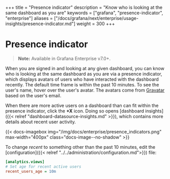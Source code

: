 +++
title = "Presence indicator"
description = "Know who is looking at the same dashboard as you are"
keywords = ["grafana", "presence-indicator", "enterprise"]
aliases = ["/docs/grafana/next/enterprise/usage-insights/presence-indicator.md"]
weight = 300
+++

# Presence indicator

> **Note:** Available in Grafana Enterprise v7.0+.

When you are signed in and looking at any given dashboard, you can know who is looking at the same dashboard as you are via a presence indicator, which displays avatars of users who have interacted with the dashboard recently. The default time frame is within the past 10 minutes. To see the user's name, hover over the user's avatar. The avatars come from [Gravatar](https://gravatar.com) based on the user's email.

When there are more active users on a dashboard than can fit within the presence indicator, click  the **+X** icon. Doing so opens [dashboard insights]({{< relref "dashboard-datasource-insights.md" >}}), which contains more details about recent user activity.

{{< docs-imagebox img="/img/docs/enterprise/presence_indicators.png" max-width="400px" class="docs-image--no-shadow" >}}

To change _recent_ to something other than the past 10 minutes, edit the [configuration]({{< relref "../../administration/configuration.md">}}) file:

```ini
[analytics.views]
# Set age for recent active users
recent_users_age = 10m
```
